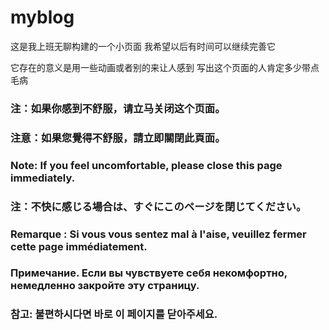 # myblog

这是我上班无聊构建的一个小页面
我希望以后有时间可以继续完善它

它存在的意义是用一些动画或者别的来让人感到
写出这个页面的人肯定多少带点毛病

### 注：如果你感到不舒服，请立马关闭这个页面。

### 注意：如果您覺得不舒服，請立即關閉此頁面。

### Note: If you feel uncomfortable, please close this page immediately.

### 注：不快に感じる場合は、すぐにこのページを閉じてください。

### Remarque : Si vous vous sentez mal à l'aise, veuillez fermer cette page immédiatement.

### Примечание. Если вы чувствуете себя некомфортно, немедленно закройте эту страницу.

### 참고: 불편하시다면 바로 이 페이지를 닫아주세요.
